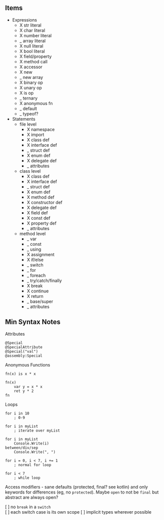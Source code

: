 ## Items

* Expressions
    * X str literal
    * X char literal
    * X number literal
    * _ array literal
    * X null literal
    * X bool literal
    * X field/property
    * X method call
    * X accessor
    * X new
    * _ new array
    * X binary op
    * X unary op
    * X is op
    * _ ternary
    * X anonymous fn
    * _ default
    * _ typeof?
* Statements
    * file level
        * X namespace
        * X import
        * X class def
        * X interface def
        * _ struct def
        * X enum def
        * X delegate def
        * _ attributes
    * class level
        * X class def
        * X interface def
        * _ struct def
        * X enum def
        * X method def
        * X constructor def
        * X delegate def
        * X field def
        * X const def
        * X property def
        * _ attributes
    * method level
        * _ var
        * _ const
        * _ using
        * X assignment
        * X if/else
        * _ switch
        * _ for
        * _ foreach
        * _ try/catch/finally
        * X break
        * X continue
        * X return
        * _ base/super
        * _ attributes

## Min Syntax Notes

Attributes
```
@Special
@SpecialAttribute
@Special("val")
@assembly:Special
```

Anonymous Functions
```
fn(x) is x * x

fn(x)
    var y = x * x
    ret y * 2
fn
```

Loops
```
for i in 10
    ; 0-9

for i in myList
    ; iterate over myList

for i in myList
    Console.Write(i)
between/div/sep
    Console.Write(", ")

for i = 0, i < 7, i += 1
    ; normal for loop

for i < 7
    ; while loop
```

Access modifiers - sane defaults (protected, final? see kotlin) and only keywords for differences (eg, no `protected`). Maybe `open` to not be `final` but abstract are always open?

[ ] no `break` in a `switch`  
[ ] each switch case is its own scope
[ ] implicit types wherever possible
